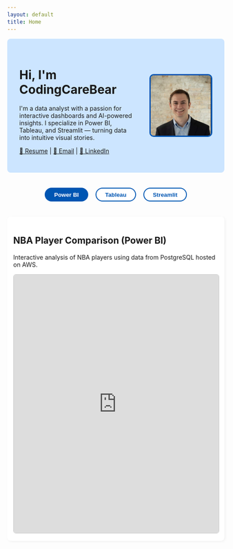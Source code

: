 ```yaml
---
layout: default
title: Home
---
```


<style>
.hero {
  background-color: #cce5ff;
  padding: 2em;
  display: flex;
  justify-content: space-between;
  align-items: center;
  flex-wrap: wrap;
  border-radius: 8px;
}
.hero .info {
  max-width: 60%;
}
.hero img {
  width: 140px;
  height: 140px;
  border-radius: 10px;
  border: 3px solid #0056b3;
}
.buttons {
  margin: 2em 0;
  text-align: center;
}
.buttons button {
  margin: 0.5em;
  padding: 0.5em 1.5em;
  border: 2px solid #0056b3;
  border-radius: 25px;
  background-color: white;
  color: #0056b3;
  font-weight: bold;
  cursor: pointer;
}
.buttons button.active, .buttons button:hover {
  background-color: #0056b3;
  color: white;
}
.section {
  display: none;
  padding: 1em;
  background-color: white;
  border-radius: 8px;
  margin-bottom: 2em;
  box-shadow: 2px 2px 6px rgba(0,0,0,0.05);
}
.section.active {
  display: block;
}
iframe {
  width: 100%;
  height: 600px;
  border: 1px solid #ccc;
  border-radius: 6px;
}
</style>

<div class="hero">
  <div class="info">
    <h1>Hi, I'm CodingCareBear</h1>
    <p>I'm a data analyst with a passion for interactive dashboards and AI-powered insights. I specialize in Power BI, Tableau, and Streamlit — turning data into intuitive visual stories.</p>
    <p>
      <a href="resume.pdf">📄 Resume</a> |
      <a href="mailto:carey.harrell@outlook.com">📧 Email</a> |
      <a href="https://www.linkedin.com/in/carey-harrell/">🔗 LinkedIn</a>
    </p>
  </div>
  <img src="profile.jpg" alt="Your Photo" />
</div>

<div class="buttons">
  <button onclick="showSection('powerbi')" id="btn-powerbi" class="active">Power BI</button>
  <button onclick="showSection('tableau')" id="btn-tableau">Tableau</button>
  <button onclick="showSection('streamlit')" id="btn-streamlit">Streamlit</button>
</div>

<div id="powerbi" class="section active">
  <h2>NBA Player Comparison (Power BI)</h2>
  <p>Interactive analysis of NBA players using data from PostgreSQL hosted on AWS.</p>
  <iframe title="NBA_Analysis_Player_Stats_Final"
          src="https://app.powerbi.com/view?r=eyJrIjoiMzRlMjMxZjktMWRjZi00ZmQxLWJkYmQtMmY1ZGEzNzExM2NkIiwidCI6IjljZjNkNGIxLTBiZTYtNGI4NS1iOTVkLWY4NjRkMmUxN2Q2OCIsImMiOjF9"
          frameborder="0" allowFullScreen="true"></iframe>
</div>

<div id="tableau" class="section">
  <h2>NBA Award Predictions (Tableau)</h2>
  <p>Machine learning-driven predictions for NBA awards presented via Tableau dashboards.</p>
  <div class='tableauPlaceholder' id='viz1752027019018' style='width: 100%; height: 800px;'>
    <noscript>
      <a href='#'>
        <img alt='Player Over Time' src='https://public.tableau.com/static/images/NB/NBAAwardsPrediction/PlayerOverTime/1_rss.png' style='border: none' />
      </a>
    </noscript>
    <object class='tableauViz' style='display:none;'>
      <param name='host_url' value='https%3A%2F%2Fpublic.tableau.com%2F' />
      <param name='embed_code_version' value='3' />
      <param name='site_root' value='' />
      <param name='name' value='NBAAwardsPrediction/PlayerOverTime' />
      <param name='tabs' value='no' />
      <param name='toolbar' value='yes' />
      <param name='static_image' value='https://public.tableau.com/static/images/NB/NBAAwardsPrediction/PlayerOverTime/1.png' />
      <param name='animate_transition' value='yes' />
      <param name='display_static_image' value='yes' />
      <param name='display_spinner' value='yes' />
      <param name='display_overlay' value='yes' />
      <param name='display_count' value='yes' />
      <param name='language' value='en-US' />
    </object>
  </div>
</div>

<div id="streamlit" class="section">
  <h2>NHANES Health Dashboard (Streamlit)</h2>
  <p>AI-enhanced health recommendations based on NHANES data via a Streamlit web app.</p>
  <p><a href="https://your-streamlit-app.streamlit.app" target="_blank">Open Streamlit App →</a></p>
</div>

<script>
function showSection(id) {
  document.querySelectorAll('.section').forEach(sec => sec.classList.remove('active'));
  document.querySelectorAll('.buttons button').forEach(btn => btn.classList.remove('active'));
  document.getElementById(id).classList.add('active');
  document.getElementById('btn-' + id).classList.add('active');
}
</script>
